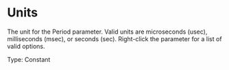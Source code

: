 # Units

The unit for the Period parameter. Valid units are microseconds (usec), milliseconds (msec), or seconds (sec). Right-click the parameter for a list of valid options.

Type: Constant
